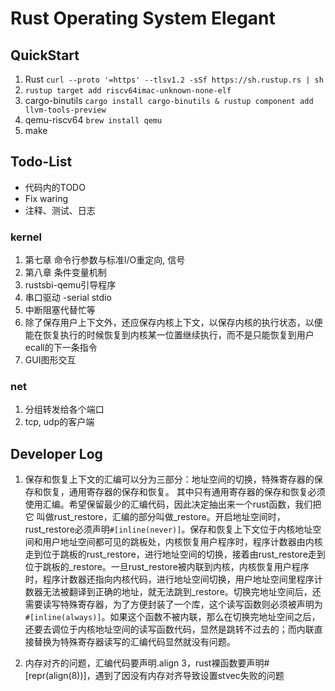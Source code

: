 # Rust Operating System Elegant

## QuickStart

1. Rust `curl --proto '=https' --tlsv1.2 -sSf https://sh.rustup.rs | sh`
2. `rustup target add riscv64imac-unknown-none-elf`
3. cargo-binutils `cargo install cargo-binutils & rustup component add llvm-tools-preview`
4. qemu-riscv64 `brew install qemu`
5. make

## Todo-List

- 代码内的TODO
- Fix waring
- 注释、测试、日志

### kernel

1. 第七章 命令行参数与标准I/O重定向, 信号
2. 第八章 条件变量机制
3. rustsbi-qemu引导程序
4. 串口驱动 -serial stdio
5. 中断阻塞代替忙等
6. 除了保存用户上下文外，还应保存内核上下文，以保存内核的执行状态，以便能在恢复执行的时候恢复到内核某一位置继续执行，而不是只能恢复到用户ecall的下一条指令
7. GUI图形交互

### net

1. 分组转发给各个端口
2. tcp, udp的客户端

## Developer Log

1. 保存和恢复上下文的汇编可以分为三部分：地址空间的切换，特殊寄存器的保存和恢复，通用寄存器的保存和恢复。
其中只有通用寄存器的保存和恢复必须使用汇编。希望保留最少的汇编代码，因此决定抽出来一个rust函数，我们把它
叫做rust_restore，汇编的部分叫做_restore。开启地址空间时，rust_restore必须声明`#[inline(never)]`。保存和恢复上下文位于内核地址空间和用户地址空间都可见的跳板处，内核恢复用户程序时，程序计数器由内核走到位于跳板的rust_restore，进行地址空间的切换，接着由rust_restore走到位于跳板的_restore。一旦rust_restore被内联到内核，内核恢复用户程序时，程序计数器还指向内核代码，进行地址空间切换，用户地址空间里程序计数器无法被翻译到正确的地址，就无法跳到_restore。切换完地址空间后，还需要读写特殊寄存器，为了方便封装了一个库，这个读写函数则必须被声明为`#[inline(always)]`。如果这个函数不被内联，那么在切换完地址空间之后，还要去调位于内核地址空间的读写函数代码，显然是跳转不过去的；而内联直接替换为特殊寄存器读写的汇编代码显然就没有问题。

2. 内存对齐的问题，汇编代码要声明.align 3，rust裸函数要声明#[repr(align(8))]，遇到了因没有内存对齐导致设置stvec失败的问题
